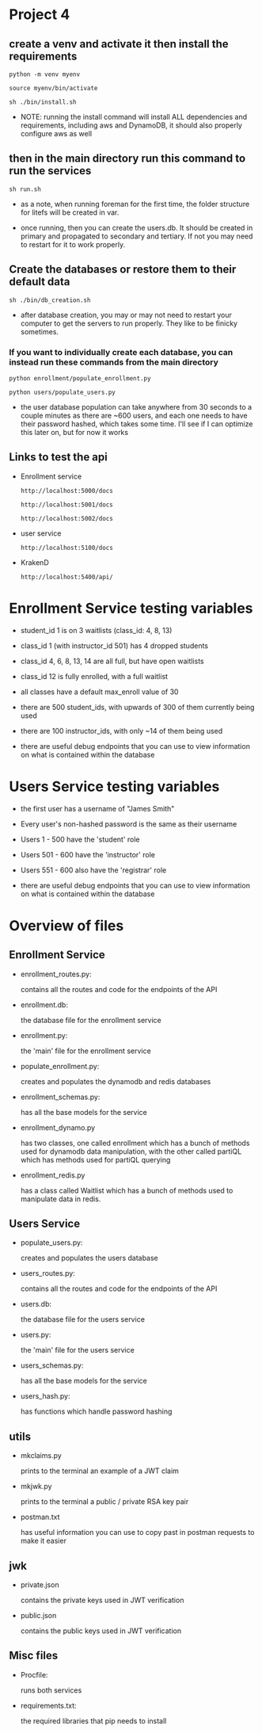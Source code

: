 # Project 4

## create a venv and activate it then install the requirements

`python -m venv myenv`

`source myenv/bin/activate`

`sh ./bin/install.sh`

- NOTE: running the install command will install ALL dependencies and requirements, including aws and DynamoDB, it should also properly configure aws as well

## then in the main directory run this command to run the services

`sh run.sh`

- as a note, when running foreman for the first time, the folder structure for litefs will be created in var.

- once running, then you can create the users.db. It should be created in primary and propagated to secondary and tertiary. If not you may need to restart for it to work properly.

## Create the databases or restore them to their default data

`sh ./bin/db_creation.sh`

- after database creation, you may or may not need to restart your computer to get the servers to run properly. They like to be finicky sometimes.

### If you want to individually create each database, you can instead run these commands from the main directory

`python enrollment/populate_enrollment.py`

`python users/populate_users.py`

- the user database population can take anywhere from 30 seconds to a couple minutes as there are ~600 users, and each one needs to have their password hashed, which takes some time. I'll see if I can optimize this later on, but for now it works

## Links to test the api

- Enrollment service

  `http://localhost:5000/docs`

  `http://localhost:5001/docs`

  `http://localhost:5002/docs`

- user service

  `http://localhost:5100/docs`

- KrakenD

  `http://localhost:5400/api/`

# Enrollment Service testing variables

- student_id 1 is on 3 waitlists (class_id: 4, 8, 13)
- class_id 1 (with instructor_id 501) has 4 dropped students
- class_id 4, 6, 8, 13, 14 are all full, but have open waitlists
- class_id 12 is fully enrolled, with a full waitlist
- all classes have a default max_enroll value of 30
- there are 500 student_ids, with upwards of 300 of them currently being used
- there are 100 instructor_ids, with only ~14 of them being used

- there are useful debug endpoints that you can use to view information on what is contained within the database

# Users Service testing variables

- the first user has a username of "James Smith"
- Every user's non-hashed password is the same as their username
- Users 1 - 500 have the 'student' role
- Users 501 - 600 have the 'instructor' role
- Users 551 - 600 also have the 'registrar' role

- there are useful debug endpoints that you can use to view information on what is contained within the database

# Overview of files

## Enrollment Service

- enrollment_routes.py:

  contains all the routes and code for the endpoints of the API

- enrollment.db:

  the database file for the enrollment service

- enrollment.py:

  the 'main' file for the enrollment service

- populate_enrollment.py:

  creates and populates the dynamodb and redis databases

- enrollment_schemas.py:

  has all the base models for the service

- enrollment_dynamo.py

  has two classes, one called enrollment which has a bunch of methods used for dynamodb data manipulation,
  with the other called partiQL which has methods used for partiQL querying

- enrollment_redis.py

  has a class called Waitlist which has a bunch of methods used to manipulate data in redis.

## Users Service

- populate_users.py:

  creates and populates the users database

- users_routes.py:

  contains all the routes and code for the endpoints of the API

- users.db:

  the database file for the users service

- users.py:

  the 'main' file for the users service

- users_schemas.py:

  has all the base models for the service

- users_hash.py:

  has functions which handle password hashing

## utils

- mkclaims.py

  prints to the terminal an example of a JWT claim

- mkjwk.py

  prints to the terminal a public / private RSA key pair

- postman.txt

  has useful information you can use to copy past in postman requests to make it easier

## jwk

- private.json

  contains the private keys used in JWT verification

- public.json

  contains the public keys used in JWT verification

## Misc files

- Procfile:

  runs both services

- requirements.txt:

  the required libraries that pip needs to install
